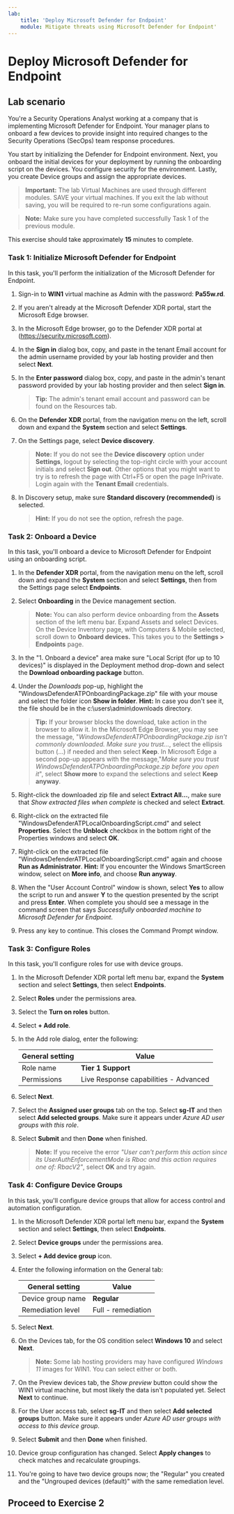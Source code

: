 ```yaml
---
lab:
    title: 'Deploy Microsoft Defender for Endpoint'
    module: Mitigate threats using Microsoft Defender for Endpoint'
---
```


# Deploy Microsoft Defender for Endpoint

## Lab scenario

You're a Security Operations Analyst working at a company that is implementing Microsoft Defender for Endpoint. Your manager plans to onboard a few devices to provide insight into required changes to the Security Operations (SecOps) team response procedures.

You start by initializing the Defender for Endpoint environment. Next, you onboard the initial devices for your deployment by running the onboarding script on the devices. You configure security for the environment. Lastly, you create Device groups and assign the appropriate devices.

>**Important:**  The lab Virtual Machines are used through different modules. SAVE your virtual machines. If you exit the lab without saving, you will be required to re-run some configurations again.

>**Note:** Make sure you have completed successfully Task 1 of the previous module.

This exercise should take approximately **15** minutes to complete.

### Task 1: Initialize Microsoft Defender for Endpoint

In this task, you'll perform the initialization of the Microsoft Defender for Endpoint.

1. Sign-in to **WIN1** virtual machine as Admin with the password: **Pa55w.rd**.  

1. If you aren't already at the Microsoft Defender XDR portal, start the Microsoft Edge browser.

1. In the Microsoft Edge browser, go to the Defender XDR portal at (<https://security.microsoft.com>).

1. In the **Sign in** dialog box, copy, and paste in the tenant Email account for the admin username provided by your lab hosting provider and then select **Next**.

1. In the **Enter password** dialog box, copy, and paste in the admin's tenant password provided by your lab hosting provider and then select **Sign in**.

    >**Tip:** The admin's tenant email account and password can be found on the Resources tab.

1. On the **Defender XDR** portal, from the navigation menu on the left, scroll down and expand the **System** section and select **Settings**.

1. On the Settings page, select **Device discovery**.

    >**Note:** If you do not see the **Device discovery** option under **Settings**, logout by selecting the top-right circle with your account initials and select **Sign out**. Other options that you might want to try is to refresh the page with Ctrl+F5 or open the page InPrivate. Login again with the **Tenant Email** credentials.

1. In Discovery setup, make sure **Standard discovery (recommended)** is selected. 

    >**Hint:** If you do not see the option, refresh the page.


### Task 2: Onboard a Device

In this task, you'll onboard a device to Microsoft Defender for Endpoint using an onboarding script.

1. In the **Defender XDR** portal, from the navigation menu on the left, scroll down and expand the **System** section and select **Settings**, then from the Settings page select **Endpoints**.

1. Select **Onboarding** in the Device management section.

    >**Note:** You can also perform device onboarding from the **Assets** section of the left menu bar. Expand Assets and select Devices. On the Device Inventory page, with Computers & Mobile selected, scroll down to **Onboard devices.** This takes you to the **Settings > Endpoints** page.

1. In the "1. Onboard a device" area make sure "Local Script (for up to 10 devices)" is displayed in the Deployment method drop-down and select the **Download onboarding package** button.

1. Under the *Downloads* pop-up, highlight the "WindowsDefenderATPOnboardingPackage.zip" file with your mouse and select the folder icon **Show in folder**. **Hint:** In case you don't see it, the file should be in the c:\users\admin\downloads directory.

    >**Tip:**
    > If your browser blocks the download, take action in the browser to allow it. In the Microsoft Edge Browser, you may see the message, "*WindowsDefenderATPOnboardingPackage.zip isn't commonly downloaded. Make sure you trust...*, select the ellipsis button (...) if needed and then select **Keep**. In Microsoft Edge a second pop-up appears with the message,"*Make sure you trust WindowsDefenderATPOnboardingPackage.zip before you open it*", select **Show more** to expand the selections and select **Keep anyway**.

1. Right-click the downloaded zip file and select **Extract All...**, make sure that *Show extracted files when complete* is checked and select **Extract**.

1. Right-click on the extracted file "WindowsDefenderATPLocalOnboardingScript.cmd" and select **Properties**. Select the **Unblock** checkbox in the bottom right of the Properties windows and select **OK**.

1. Right-click on the extracted file "WindowsDefenderATPLocalOnboardingScript.cmd" again and choose **Run as Administrator**.  **Hint:** If you encounter the Windows SmartScreen window, select on **More info**, and choose **Run anyway**.

1. When the "User Account Control" window is shown, select **Yes** to allow the script to run and answer **Y** to the question presented by the script and press **Enter**. When complete you should see a message in the command screen that says *Successfully onboarded machine to Microsoft Defender for Endpoint*.

1. Press any key to continue. This closes the Command Prompt window.

### Task 3: Configure Roles

In this task, you'll configure roles for use with device groups.

1. In the Microsoft Defender XDR portal left menu bar, expand the **System** section and select **Settings**, then select **Endpoints**.

1. Select **Roles** under the permissions area.

1. Select the **Turn on roles** button.

1. Select **+ Add role**.

1. In the Add role dialog, enter the following:

    |General setting|Value|
    |---|---|
    |Role name|**Tier 1 Support**|
    |Permissions|Live Response capabilities - Advanced|

1. Select **Next**.

1. Select the **Assigned user groups** tab on the top. Select **sg-IT** and then select **Add selected groups**. Make sure it appears under *Azure AD user groups with this role*.

1. Select **Submit** and then **Done** when finished.

    >**Note:** If you receive the error *"User can't perform this action since its UserAuthEnforcementMode is Rbac and this action requires one of: RbacV2"*, select **OK** and try again.

### Task 4: Configure Device Groups

In this task, you'll configure device groups that allow for access control and automation configuration.

1. In the Microsoft Defender XDR portal left menu bar, expand the **System** section and select **Settings**, then select **Endpoints**.

1. Select **Device groups** under the permissions area.

1. Select **+ Add device group** icon.

1. Enter the following information on the General tab:

    |General setting|Value|
    |---|---|
    |Device group name|**Regular**|
    |Remediation level|Full - remediation|

1. Select **Next**.

1. On the Devices tab, for the OS condition select **Windows 10** and select **Next**.

    >**Note:** Some lab hosting providers may have configured *Windows 11* images for WIN1. You can select either or both.

1. On the Preview devices tab, the *Show preview* button could show the WIN1 virtual machine, but most likely the data isn't populated yet. Select **Next** to continue.

1. For the User access tab, select **sg-IT** and then select **Add selected groups** button. Make sure it appears under *Azure AD user groups with access to this device group*.

1. Select **Submit** and then **Done** when finished.

1. Device group configuration has changed. Select **Apply changes** to check matches and recalculate groupings.

1. You're going to have two device groups now; the "Regular" you created and the "Ungrouped devices (default)" with the same remediation level.

## Proceed to Exercise 2
